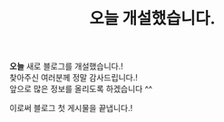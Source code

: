 ﻿---
title : " 오늘 개설했습니다."
categories:
  - Hello
#last_modified_at: 2021-10-26T15:12:19-04:00 업데이트날짜.
#toc: true
#toc_label: "안녕하세요"
#toc_sticky: true 고정할것인지?
# other options
---

**오늘** 새로 블로그를 개설했습니다.!   
찾아주신 여러분께 정말 감사드립니다.!   
앞으로 많은 정보를 올리도록 하겠습니다 ^^   
   
이로써 블로그 첫 게시물을 끝냅니다.!
